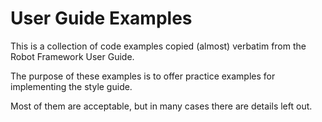 # User Guide Examples

This is a collection of code examples copied (almost) verbatim from the Robot Framework User Guide.

The purpose of these examples is to offer practice examples for implementing the style guide.

Most of them are acceptable, but in many cases there are details left out.
